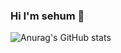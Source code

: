 ### Hi I'm sehum 👋

![Anurag's GitHub stats](https://github-readme-stats.vercel.app/api?username=sehumDev&show_icons=true&theme=radical)

<!--
**sehumDev/sehumDev** is a ✨ _special_ ✨ repository because its `README.md` (this file) appears on your GitHub profile.

Here are some ideas to get you started:

- 🔭 I’m currently working on ...
- 🌱 I’m currently learning ...
- 👯 I’m looking to collaborate on ...
- 🤔 I’m looking for help with ...
- 💬 Ask me about ...
- 📫 How to reach me: ...
- 😄 Pronouns: ...
- ⚡ Fun fact: ...
-->
